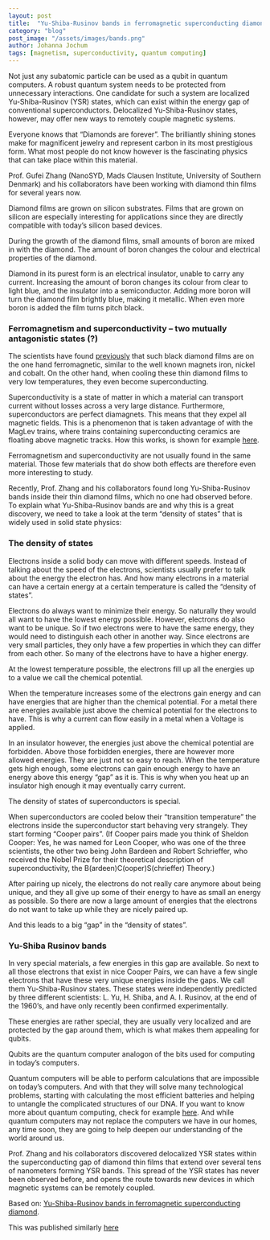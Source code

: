 ```yaml
---
layout: post
title:  "Yu-Shiba-Rusinov bands in ferromagnetic superconducting diamond"
category: "blog"
post_image: "/assets/images/bands.png"
author: Johanna Jochum
tags: [magnetism, superconductivity, quantum computing]
---
```


Not just any subatomic particle can be used as a qubit in quantum computers. A robust quantum system needs to be protected from unnecessary interactions. One candidate for such a system are localized Yu-Shiba-Rusinov (YSR) states, which can exist within the energy gap of conventional superconductors. Delocalized Yu-Shiba-Rusinov states, however, may offer new ways to remotely couple magnetic systems.

Everyone knows that “Diamonds are forever”. The brilliantly shining stones make for magnificent jewelry and represent carbon in its most prestigious form. What most people do not know however is the fascinating physics that can take place within this material.

Prof. Gufei Zhang (NanoSYD, Mads Clausen Institute, University of Southern Denmark) and his collaborators have been working with diamond thin films for several years now. 

Diamond films are grown on silicon substrates. Films that are grown on silicon are especially interesting for applications since they are directly compatible with today’s silicon based devices.

During the growth of the diamond films, small amounts of boron are mixed in with the diamond. The amount of boron changes the colour and electrical properties of the diamond.

Diamond in its purest form is an electrical insulator, unable to carry any current. Increasing the amount of boron changes its colour from clear to light blue, and the insulator into a semiconductor. Adding more boron will turn the diamond film brightly blue, making it metallic. When even more boron is added the film turns pitch black.


### Ferromagnetism and superconductivity – two mutually antagonistic states (?)

The scientists have found [previously](https://pubs.acs.org/doi/abs/10.1021/acsnano.7b01688) that such black diamond films are on the one hand ferromagnetic, similar to the well known magnets iron, nickel and cobalt. On the other hand, when cooling these thin diamond films to very low temperatures, they even become superconducting.

Superconductivity is a state of matter in which a material can transport current without losses across a very large distance. Furthermore, superconductors are perfect diamagnets. This means that they expel all magnetic fields. This is a phenomenon that is taken advantage of with the MagLev trains, where trains containing superconducting ceramics are floating above magnetic tracks. How this works, is shown for example [here](https://www.youtube.com/watch?v=EbORQVttbeU).

Ferromagnetism and superconductivity are not usually found in the same material. Those few materials that do show both effects are therefore even more interesting to study.

Recently, Prof. Zhang and his collaborators found long Yu-Shiba-Rusinov bands inside their thin diamond films, which no one had observed before. To explain what Yu-Shiba-Rusinov bands are and why this is a great discovery, we need to take a look at the term “density of states” that is widely used in solid state physics:


### The density of states

Electrons inside a solid body can move with different speeds. Instead of talking about the speed of the electrons, scientists usually prefer to talk about the energy the electron has. And how many electrons in a material can have a certain energy at a certain temperature is called the “density of states”. 

Electrons do always want to minimize their energy. So naturally they would all want to have the lowest energy possible. However, electrons do also want to be unique. So if two electrons were to have the same energy, they would need to distinguish each other in another way. Since electrons are very small particles, they only have a few properties in which they can differ from each other. So many of the electrons have to have a higher energy. 

At the lowest temperature possible, the electrons fill up all the energies up to a value we call the chemical potential. 

When the temperature increases some of the electrons gain energy and can have energies that are higher than the chemical potential.
For a metal there are energies available just above the chemical potential for the electrons to have. This is why a current can flow easily in a metal when a Voltage is applied. 

In an insulator however, the energies just above the chemical potential are forbidden. Above those forbidden energies, there are however more allowed energies. They are just not so easy to reach. When the temperature gets high enough, some electrons can gain enough energy to have an energy above this energy “gap” as it is. This is why when you heat up an insulator high enough it may eventually carry current. 

The density of states of superconductors is special. 

When superconductors are cooled below their “transition temperature” the electrons inside the superconductor start behaving very strangely. They start forming “Cooper pairs”. (If Cooper pairs made you think of Sheldon Cooper: Yes, he was named for Leon Cooper, who was one of the three scientists, the other two being John Bardeen and Robert Schrieffer, who received the Nobel Prize for their theoretical description of superconductivity, the B(ardeen)C(ooper)S(chrieffer) Theory.)

After pairing up nicely, the electrons do not really care anymore about being unique, and they all give up some of their energy to have as small an energy as possible.
So there are now a large amount of energies that the electrons do not want to take up while they are nicely paired up. 

And this leads to a big “gap” in the “density of states”. 


### Yu-Shiba Rusinov bands

In very special materials,  a few energies in this gap are available. So next to all those electrons that exist in nice Cooper Pairs, we can have a few single electrons that have these very unique energies inside the gaps. We call them Yu-Shiba-Rusinov states. These states were independently predicted by three different scientists: L. Yu, H. Shiba, and A. I. Rusinov, at the end of the 1960’s, and have only recently been confirmed experimentally. 

These energies are rather special, they are usually very localized and are protected by the gap around them, which is what makes them appealing for qubits. 

Qubits are the quantum computer analogon of the bits used for computing in today’s computers. 

Quantum computers will be able to perform calculations that are impossible on today’s computers. And with that they will solve many technological problems, starting with calculating the most efficient batteries and helping to untangle the complicated structures of our DNA.
If you want to know more about quantum computing, check for example [here](https://www.technologyreview.com/2019/01/29/66141/what-is-quantum-computing/).
And while quantum computers may not replace the computers we have in our homes, any time soon, they are going to help deepen our understanding of the world around us.

Prof. Zhang and his collaborators discovered delocalized YSR states within the superconducting gap of diamond thin films that extend over several tens of nanometers forming YSR bands. This spread of the YSR states has never been observed before, and opens the route towards new devices in which magnetic systems can be remotely coupled.

Based on: [Yu-Shiba-Rusinov bands in ferromagnetic superconducting diamond](https://advances.sciencemag.org/content/6/20/eaaz2536).

This was published similarly [here](https://sciencex.com/news/2020-09-delocalized-states-superconducting-gap.html)
